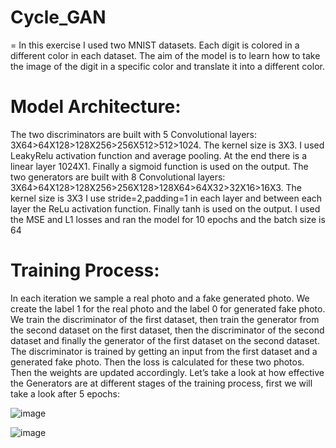 # Cycle_GAN
=
In this exercise I used two MNIST datasets. Each digit is colored in a different color in  each dataset. The aim of the model is to learn how to take the image of the digit in a specific  color and translate it into a different color.

Model Architecture:
=

The two discriminators are built with 5 Convolutional layers:
3X64>64X128>128X256>256X512>512>1024. The kernel size is 3X3.
I used LeakyRelu activation function and average pooling.
At the end there is a linear layer 1024X1.
Finally a sigmoid function is used on the output.
The two generators are built with 8 Convolutional layers:
3X64>64X128>128X256>256X128>128X64>64X32>32X16>16X3. The kernel size is 3X3
I use stride=2,padding=1 in each layer and between each layer the ReLu activation function. 
Finally tanh is used on the output.
I used the MSE and L1 losses and ran the model for 10 epochs and the batch size is 64

Training Process:
=

In each iteration we sample a real photo and a fake generated photo. We create the label 1 
for the real photo and the label 0 for generated fake photo. We train the discriminator of 
the first dataset, then train the generator from the second dataset on the first dataset, then 
the discriminator of the second dataset and finally the generator of the first dataset on the 
second dataset. 
The discriminator is trained by getting an input from the first dataset and a generated fake 
photo. Then the loss is calculated for these two photos. Then the weights are updated 
accordingly.
Let’s take a look at how effective the Generators are at different stages of the training 
process, first we will take a look after 5 epochs:

![image](https://user-images.githubusercontent.com/81694762/235474563-2637608e-e259-4b12-97da-b72d2cc5b524.png)

![image](https://user-images.githubusercontent.com/81694762/235474711-85c98e81-5102-4e71-a930-a553d7ef2a4a.png)


